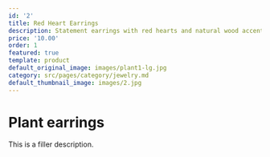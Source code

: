 ```yaml
---
id: '2'
title: Red Heart Earrings
description: Statement earrings with red hearts and natural wood accents.
price: '10.00'
order: 1
featured: true
template: product
default_original_image: images/plant1-lg.jpg
category: src/pages/category/jewelry.md
default_thumbnail_image: images/2.jpg
---
```

# Plant earrings

This is a filler description.

